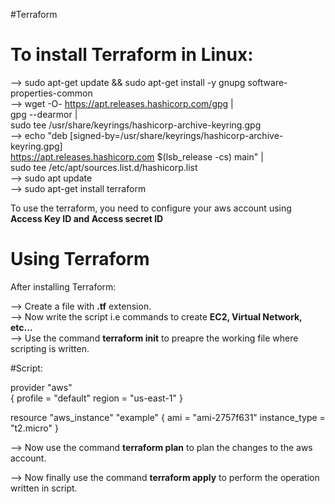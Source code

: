 #Terraform

# To install Terraform in Linux:

--> sudo apt-get update && sudo apt-get install -y gnupg software-properties-common  <br>
--> wget -O- https://apt.releases.hashicorp.com/gpg | \
gpg --dearmor | \
sudo tee /usr/share/keyrings/hashicorp-archive-keyring.gpg  <br>
--> echo "deb [signed-by=/usr/share/keyrings/hashicorp-archive-keyring.gpg] \
https://apt.releases.hashicorp.com $(lsb_release -cs) main" | \
sudo tee /etc/apt/sources.list.d/hashicorp.list  <br>
--> sudo apt update  <br>
--> sudo apt-get install terraform  <br>


To use the terraform, you need to configure your aws account using **Access Key ID and Access secret ID** <br>


# Using Terraform

After installing Terraform: <br>

--> Create a file with **.tf** extension. <br>
--> Now write the script i.e commands to create **EC2, Virtual Network, etc...**  <br>
--> Use the command **terraform init** to preapre the working file where scripting is written.  <br>


#Script:  <br>

provider "aws" <br> {
  profile    = "default"
  region     = "us-east-1"
}  <br>

resource "aws_instance" "example" {
  ami           = "ami-2757f631"
  instance_type = "t2.micro"
}  <br>

--> Now use the command **terraform plan** to plan the changes to the aws account.  <br>

--> Now finally use the command **terraform apply** to perform the operation written in script.
